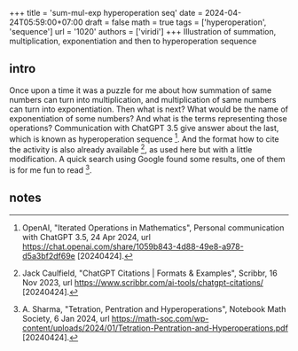 +++
title = 'sum-mul-exp hyperoperation seq'
date = 2024-04-24T05:59:00+07:00
draft = false
math = true
tags = ['hyperoperation', 'sequence']
url = '1020'
authors = ['viridi']
+++
Illustration of summation, multiplication, exponentiation and then to hyperoperation sequence <!--more-->


## intro
Once upon a time it was a puzzle for me about how summation of same numbers can turn into multiplication, and multiplication of same numbers can turn into exponentiation. Then what is next? What would be the name of exponentiation of some numbers? And what is the terms representing those operations? Communication with ChatGPT 3.5 give answer about the last, which is known as hyperoperation sequence [^openai_2024]. And the format how to cite the activity is also already available [^caufield_2023], as used here but with a little modification. A quick search using Google found some results, one of them is for me fun to read [^sharma_2024].


## notes
[^caufield_2023]: Jack Caulfield, "ChatGPT Citations | Formats & Examples", Scribbr, 16 Nov 2023, url https://www.scribbr.com/ai-tools/chatgpt-citations/ [20240424].
[^openai_2024]: OpenAI, "Iterated Operations in Mathematics", Personal communication with ChatGPT 3.5, 24 Apr 2024, url https://chat.openai.com/share/1059b843-4d88-49e8-a978-d5a3bf2df69e [20240424].
[^sharma_2024]: A. Sharma, "Tetration, Pentration and Hyperoperations", Notebook Math Society, 6 Jan 2024, url https://math-soc.com/wp-content/uploads/2024/01/Tetration-Pentration-and-Hyperoperations.pdf [20240424].
